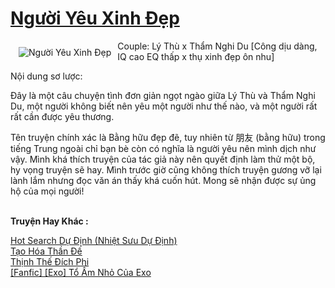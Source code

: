 <a href="https://utruyen.com/nguoi-yeu-xinh-dep/22613/" title="Người Yêu Xinh Đẹp"><h1>Người Yêu Xinh Đẹp</h1></a><div style="display:table"><img align="right" style="float: left; padding: 10px;" src="https://utruyen.com/images/story/200x260/nguoi-yeu-xinh-dep.jpg" alt="Người Yêu Xinh Đẹp">Couple: Lý Thù x Thẩm Nghi Du [Công dịu dàng, IQ cao EQ thấp x thụ xinh đẹp ôn nhu]<p></p>Nội dung sơ lược:<p></p>Đây là một câu chuyện tình đơn giản ngọt ngào giữa Lý Thù và Thẩm Nghi Du, một người không biết nên yêu một người như thế nào, và một người rất rất cần được yêu thương.<p></p>Tên truyện chính xác là Bằng hữu đẹp đẽ, tuy nhiên từ 朋友 (bằng hữu) trong tiếng Trung ngoài chỉ bạn bè còn có nghĩa là người yêu nên mình dịch như vậy. Mình khá thích truyện của tác giả này nên quyết định làm thử một bộ, hy vọng truyện sẽ hay. Mình trước giờ cũng không thích truyện gương vỡ lại lành lắm nhưng đọc văn án thấy khá cuốn hút. Mong sẽ nhận được sự ủng hộ của mọi người!</div><p><br><b>Truyện Hay Khác :</b></p><a href="https://utruyen.com/hot-search-du-dinh-nhiet-suu-du-dinh/22611/" alt="Hot Search Dự Định (Nhiệt Sưu Dự Định)">Hot Search Dự Định (Nhiệt Sưu Dự Định)</a><br/><a href="https://github.com/quanluxury/truyenhot/tree/master/truyenhay/16835/" alt="Tạo Hóa Thần Đế">Tạo Hóa Thần Đế</a><br/><a href="https://github.com/quanluxury/truyenhot/tree/master/truyenhay/13353/" alt="Thịnh Thế Đích Phi">Thịnh Thế Đích Phi</a><br/><a href="https://github.com/quanluxury/dammy/tree/master/truyenhay/22646/" alt="[Fanfic] [Exo] Tổ Ấm Nhỏ Của Exo">[Fanfic] [Exo] Tổ Ấm Nhỏ Của Exo</a><br/>